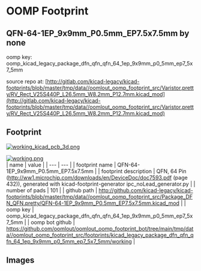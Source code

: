 # OOMP Footprint  
## QFN-64-1EP_9x9mm_P0.5mm_EP7.5x7.5mm  by none  
  
oomp key: oomp_kicad_legacy_package_dfn_qfn_qfn_64_1ep_9x9mm_p0_5mm_ep7_5x7_5mm  
  
source repo at: [http://gitlab.com/kicad-legacy/kicad-footprints/blob/master/tmp/data//oomlout_oomp_footprint_src/Varistor.pretty/RV_Rect_V25S440P_L26.5mm_W8.2mm_P12.7mm.kicad_mod](http://gitlab.com/kicad-legacy/kicad-footprints/blob/master/tmp/data//oomlout_oomp_footprint_src/Varistor.pretty/RV_Rect_V25S440P_L26.5mm_W8.2mm_P12.7mm.kicad_mod)  
## Footprint  
  
[![working_kicad_pcb_3d.png](working_kicad_pcb_3d_600.png)](working_kicad_pcb_3d.png)  
  
[![working.png](working_600.png)](working.png)  
| name | value | 
| --- | --- | 
| footprint name | QFN-64-1EP_9x9mm_P0.5mm_EP7.5x7.5mm | 
| footprint description | QFN, 64 Pin (http://ww1.microchip.com/downloads/en/DeviceDoc/doc7593.pdf (page 432)), generated with kicad-footprint-generator ipc_noLead_generator.py | 
| number of pads | 101 | 
| github path | http://github.com/kicad-legacy/kicad-footprints/blob/master/tmp/data//oomlout_oomp_footprint_src/Package_DFN_QFN.pretty/QFN-64-1EP_9x9mm_P0.5mm_EP7.5x7.5mm.kicad_mod | 
| oomp key | oomp_kicad_legacy_package_dfn_qfn_qfn_64_1ep_9x9mm_p0_5mm_ep7_5x7_5mm | 
| oomp bot github | https://github.com/oomlout/oomlout_oomp_footprint_bot/tree/main/tmp/data//oomlout_oomp_footprint_src/footprints/kicad_legacy_package_dfn_qfn_qfn_64_1ep_9x9mm_p0_5mm_ep7_5x7_5mm/working | 
## Images  
